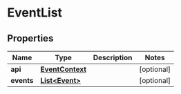 
# EventList

## Properties
Name | Type | Description | Notes
------------ | ------------- | ------------- | -------------
**api** | [**EventContext**](EventContext.md) |  |  [optional]
**events** | [**List&lt;Event&gt;**](Event.md) |  |  [optional]



